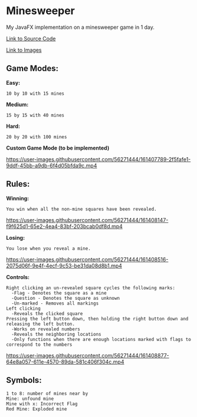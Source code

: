 # Minesweeper
My JavaFX implementation on a minesweeper game in 1 day.

[Link to Source Code](https://github.com/PresidentSam100/Minesweeper/tree/main/MineSweeeper/src)

[Link to Images](https://github.com/PresidentSam100/Minesweeper/tree/main/MineSweeeper/Images)

## Game Modes:

  __Easy:__
    
    10 by 10 with 15 mines
  
  __Medium:__
  
    15 by 15 with 40 mines
  
  __Hard:__
  
    20 by 20 with 100 mines
  
  __Custom Game Mode (to be implemented)__


https://user-images.githubusercontent.com/56271444/161407789-2f5fafe1-9ddf-45bb-a9db-6f4d05bfda9c.mp4

  
## Rules:

  __Winning:__
  
    You win when all the non-mine squares have been revealed.
   
   
https://user-images.githubusercontent.com/56271444/161408147-f9f625d1-65e2-4ea4-83bf-203bcab0df8d.mp4


  __Losing:__
  
    You lose when you reveal a mine.
    

https://user-images.githubusercontent.com/56271444/161408516-2075d06f-9e4f-4ecf-9c53-be31da08d8b1.mp4
    
    
  __Controls:__
  
    Right clicking an un-revealed square cycles the following marks:
      -Flag - Denotes the square as a mine
      -Question - Denotes the square as unknown
      -Un-marked - Removes all markings
    Left clicking
      -Reveals the clicked square
    Pressing the left button down, then holding the right button down and releasing the left button.
      -Works on revealed numbers
      -Reveals the neighboring locations
      -Only functions when there are enough locations marked with flags to correspond to the numbers




https://user-images.githubusercontent.com/56271444/161408877-64e8a057-611e-4570-89da-581c406f304c.mp4


## Symbols:
    1 to 8: number of mines near by
    Mine: unfound mine
    Mine with x: Incorrect Flag
    Red Mine: Exploded mine
